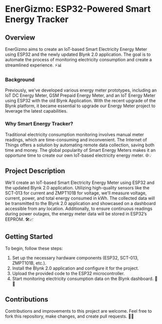 # EnerGizmo: ESP32-Powered Smart Energy Tracker

## Overview
EnerGizmo aims to create an IoT-based Smart Electricity Energy Meter using ESP32 and the newly updated Blynk 2.0 application. The goal is to automate the process of monitoring electricity consumption and create a streamlined experience. ⚡️📊

### Background
Previously, we've developed various energy meter prototypes, including an IoT DC Energy Meter, GSM Prepaid Energy Meter, and an IoT Energy Meter using ESP32 with the old Blynk Application. With the recent upgrade of the Blynk platform, it became essential to upgrade our Energy Meter project to leverage the latest capabilities.

### Why Smart Energy Tracker?
Traditional electricity consumption monitoring involves manual meter readings, which are time-consuming and inconvenient. The Internet of Things offers a solution by automating remote data collection, saving both time and money. The global popularity of Smart Energy Meters makes it an opportune time to create our own IoT-based electricity energy meter. 🌐💡

## Project Description
We'll create an IoT-based Smart Electricity Energy Meter using ESP32 and the updated Blynk 2.0 application. Utilizing high-quality sensors like the SCT-013 for current and ZMPT101B for voltage, we'll measure voltage, current, power, and total energy consumed in kWh. The collected data will be transmitted to the Blynk 2.0 application and showcased on a dashboard accessible from any location. Additionally, to ensure continuous readings during power outages, the energy meter data will be stored in ESP32’s EEPROM. 🛠️📈

## Getting Started
To begin, follow these steps:
1. Set up the necessary hardware components (ESP32, SCT-013, ZMPT101B, etc.).
2. Install the Blynk 2.0 application and configure it for the project.
3. Upload the provided code to the ESP32 microcontroller.
4. Start monitoring electricity consumption data on the Blynk dashboard. 🚀🔌

## Contributions
Contributions and improvements to this project are welcome. Feel free to fork this repository, make changes, and create pull requests. 🤝🔧


